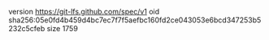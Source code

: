 version https://git-lfs.github.com/spec/v1
oid sha256:05e0fd4b459d4bc7ec7f7f5aefbc160fd2ce043053e6bcd347253b5232c5cfeb
size 1759
